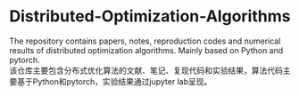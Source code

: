 # Distributed-Optimization-Algorithms
The repository contains papers, notes, reproduction codes and numerical results of distributed optimization algorithms. Mainly based on Python and pytorch.  
该仓库主要包含分布式优化算法的文献、笔记、复现代码和实验结果，算法代码主要基于Python和pytorch，实验结果通过jupyter lab呈现。
